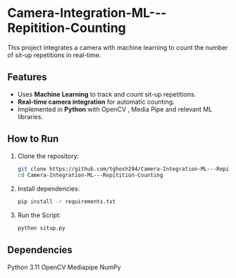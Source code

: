 # Camera-Integration-ML---Repitition-Counting

This project integrates a camera with machine learning to count the number of sit-up repetitions in real-time.  

## Features  
- Uses **Machine Learning** to track and count sit-up repetitions.  
- **Real-time camera integration** for automatic counting.  
- Implemented in **Python** with OpenCV , Media Pipe and relevant ML libraries.  

## How to Run  
1. Clone the repository:  
   ```bash
   git clone https://github.com/tghosh294/Camera-Integration-ML---Repitition-Counting.git
   cd Camera-Integration-ML---Repitition-Counting

2. Install dependencies:  
   ```bash
   pip install -r requirements.txt

3. Run the Script:
    ```bash
    python situp.py

## Dependencies
Python 3.11
OpenCV
Mediapipe
NumPy